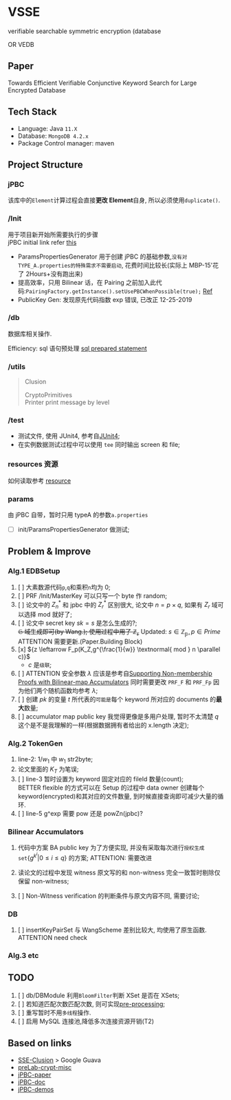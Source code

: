 # VSSE

verifiable searchable symmetric encryption (database

OR VEDB

## Paper

Towards Efficient Verifiable Conjunctive Keyword Search for Large Encrypted Database

## Tech Stack

- Language: Java `11.X`
- Database: `MongoDB 4.2.x`
- Package Control manager: maven

## Project Structure

### jPBC

该库中的`Element`计算过程会直接**更改 Element**自身, 所以必须使用`duplicate()`.

### /Init

用于项目新开始所需要执行的步骤\
jPBC initial link refer [this](http://gas.dia.unisa.it/projects/jpbc/docs/pairing.html)

- ParamsPropertiesGenerator 用于创建 jPBC 的基础参数,`没有对TYPE_A.properties的特殊需求不需要启动`, 花费时间比较长(实际上 MBP-15'花了 2Hours+没有跑出来)
- 提高效率，只用 Bilinear 话，在 Pairing 之前加入此代码:`PairingFactory.getInstance().setUsePBCWhenPossible(true);` [Ref](http://gas.dia.unisa.it/projects/jpbc/docs/pairing.html#.XcFfM5Iza2A)
- PublicKey Gen: 发现原先代码指数 exp 错误, 已改正 12-25-2019

### /db

数据库相关操作.

Efficiency: sql 语句预处理 [sql prepared statement]

### /utils

> Clusion
>
> CryptoPrimitives  
> Printer print message by level

### /test

- 测试文件, 使用 JUnit4, 参考自[JUnit4](junit1);
- 在实例数据测试过程中可以使用 `tee` 同时输出 screen 和 file;

### resources 资源

如何读取参考 [resource](rsc)

### params

由 jPBC 自带，暂时只用 typeA 的参数`a.properties`

- [ ] init/ParamsPropertiesGenerator 做测试;

## Problem & Improve

### Alg.1 EDBSetup

1. [ ] 大素数源代码`p`,`q`和乘积`n`均为 0;
2. [ ] PRF /Init/MasterKey 可以只写一个 byte 作 random;
3. [ ] 论文中的 ${ Z_n^* }$ 和 jpbc 中的 ${Z_r^*}$ 区别很大, 论文中 ${n = p \times q}$, 如果有 ${Z_r}$ 域可以选择 mod 就好了;
4. [ ] 论文中 secret key ${sk = s}$ 是怎么生成的?;\
        ~~${\mathbb{G}}$ 域生成即可(by Wang.); 使用过程中用了 ${\mathbb{Z_r}}$~~
       Updated: ${s \in \mathbb{Z_p}, p \in Prime}$ ATTENTION 需要更新.(Paper.Building Block)
5. [x] ${z \leftarrow F_p(K_Z,g^{\frac{1}{w}} \textnormal{ mod } n \parallel c)}$
   - ${c}$ 是`级联`;
6. [ ] ATTENTION 安全参数 ${\lambda}$ 应该是参考自[Supporting Non-membership Proofs with Bilinear-map Accumulators]
       同时需要更改 `PRF_F` 和 `PRF_Fp` 因为他们两个随机函数均参考 ${\lambda}$;
7. [ ] 创建 ${pk}$ 的变量 ${t}$ 所代表的`可能是`每个 keyword 所对应的 documents 的**最大**数量;
8. [ ] accumulator map public key 我觉得更像是多用户处理, 暂时不太清楚 ${q}$ 这个是不是我理解的一样(根据数据拥有者给出的 x.length 决定);

### Alg.2 TokenGen

1. line-2: ${1/w_1}$ 中 ${w_1}$ str2byte;
2. 论文里面的 ${K_T}$ 为笔误;
3. [ ] line-3 暂时设置为 keyword 固定对应的 fileId 数量(count);\
        BETTER flexible 的方式可以在 Setup 的过程中 data owner 创建每个 keyword(encrypted)和其对应的文件数量, 到时候直接查询即可减少大量的循环.
4. [ ] line-5 g^exp 需要 pow 还是 powZn(jpbc)?

### Bilinear Accumulators

1. 代码中方案 BA public key 为了方便实现, 并没有采取每次进行`授权生成set`${\{g^{k^i}|0 \leqslant i \leqslant q\}}$ 的方案;
   ATTENTION: 需要改进

2. 读论文的过程中发现 witness 原文写的和 non-witness 完全一致暂时剔除仅保留 non-witness;

3. [ ] Non-Witness verification 的判断条件与原文内容不同, 需要讨论;

### DB

1. [ ] insertKeyPairSet
       与 WangScheme 差别比较大, 均使用了原生函数. ATTENTION need check

### Alg.3 etc

## TODO

1. [ ] db/DBModule 利用`BloomFilter`判断 XSet 是否在 XSets;
2. [ ] 若知道匹配次数匹配次数, 则可实现[pre-processing];
3. [ ] 重写暂时不用`多线程`操作.
4. [ ] 启用 MySQL 连接池,降低多次连接资源开销(T2)

## Based on links

- [SSE-Clusion](https://github.com/encryptedsystems/Clusion) > Google Guava
- [preLab-crypt-misc](https://github.com/zhangzhongjun/CryptographyRepository)
- [jPBC-paper](https://ieeexplore.ieee.org/document/5983948/?arnumber=5983948)
- [jPBC-doc](http://gas.dia.unisa.it/projects/jpbc/docs)
- [jPBC-demos](https://www.programcreek.com/java-api-examples/?api=it.unisa.dia.gas.plaf.jpbc.pairing.PairingFactory)

[jdbc1]: https://www.cnblogs.com/Qian123/p/5339164.html
[junit1]: https://juejin.im/post/5c7fbfdd6fb9a049ef275a60
[rsc]: https://www.mkyong.com/java/java-read-a-file-from-resources-folder/
[sql prepared statement]: https://dev.mysql.com/doc/refman/8.0/en/sql-prepared-statements.html
[pre-processing]: http://gas.dia.unisa.it/projects/jpbc/docs/pairing.html
[supporting non-membership proofs with bilinear-map accumulators]: http://eprint.iacr.org/2008/538
